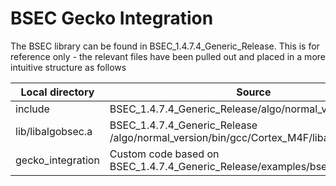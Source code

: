 # BSEC Gecko Integration

The BSEC library can be found in BSEC\_1.4.7.4\_Generic\_Release. This is for reference only - the relevant files have been pulled out and placed in a more intuitive structure as follows

| Local directory    | Source                                                                                  |
|--------------------|-----------------------------------------------------------------------------------------|
| include            | BSEC\_1.4.7.4\_Generic\_Release/algo/normal\_version/inc                                |
| lib/libalgobsec.a  | BSEC\_1.4.7.4\_Generic\_Release /algo/normal\_version/bin/gcc/Cortex\_M4F/libalgobsec.a |
| gecko\_integration | Custom code based on BSEC\_1.4.7.4\_Generic\_Release/examples/bsec\_integration.*       |
